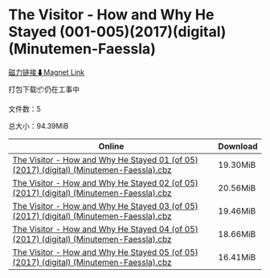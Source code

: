 # The Visitor - How and Why He Stayed (001-005)(2017)(digital)(Minutemen-Faessla)

[磁力链接⬇Magnet Link](magnet:?xt=urn:btih:60c566f49cf1bc12fda55d4d0ee328d110a567a9&dn=The%20Visitor%20-%20How%20and%20Why%20He%20Stayed%20%28001-005%29%282017%29%28digital%29%28Minutemen-Faessla%29)

打包下载📦仍在工事中

文件数：5

总大小：94.39MiB

Online | Download
--- | ---
[The Visitor - How and Why He Stayed 01 (of 05) (2017) (digital) (Minutemen-Faessla).cbz](https://github.com/alicewish/markdown/blob/master/comic/Visitor-How-Why-He-Stayed-01-of-05-2017-digital-Minutemen-Faessla-cbz.md) | 19.30MiB
[The Visitor - How and Why He Stayed 02 (of 05) (2017) (digital) (Minutemen-Faessla).cbz](https://github.com/alicewish/markdown/blob/master/comic/Visitor-How-Why-He-Stayed-02-of-05-2017-digital-Minutemen-Faessla-cbz.md) | 20.56MiB
[The Visitor - How and Why He Stayed 03 (of 05) (2017) (digital) (Minutemen-Faessla).cbz](https://github.com/alicewish/markdown/blob/master/comic/Visitor-How-Why-He-Stayed-03-of-05-2017-digital-Minutemen-Faessla-cbz.md) | 19.46MiB
[The Visitor - How and Why He Stayed 04 (of 05) (2017) (digital) (Minutemen-Faessla).cbz](https://github.com/alicewish/markdown/blob/master/comic/Visitor-How-Why-He-Stayed-04-of-05-2017-digital-Minutemen-Faessla-cbz.md) | 18.66MiB
[The Visitor - How and Why He Stayed 05 (of 05) (2017) (digital) (Minutemen-Faessla).cbz](https://github.com/alicewish/markdown/blob/master/comic/Visitor-How-Why-He-Stayed-05-of-05-2017-digital-Minutemen-Faessla-cbz.md) | 16.41MiB